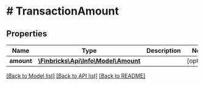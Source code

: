 # # TransactionAmount

## Properties

Name | Type | Description | Notes
------------ | ------------- | ------------- | -------------
**amount** | [**\Finbricks\Api\Info\Model\Amount**](Amount.md) |  | [optional]

[[Back to Model list]](../../README.md#models) [[Back to API list]](../../README.md#endpoints) [[Back to README]](../../README.md)
